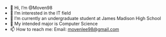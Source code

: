 - 👋 Hi, I’m @Moven98
- 👀 I’m interested in the IT field
- 🌱 I’m currently an undergraduate student at James Madison High School
- 💞️ My intended major is Computer Science
- 📫 How to reach me: 
     Email: movenlee98@gmail.com
     

<!---
Moven98/Moven98 is a ✨ special ✨ repository because its `README.md` (this file) appears on your GitHub profile.
You can click the Preview link to take a look at your changes.
--->
